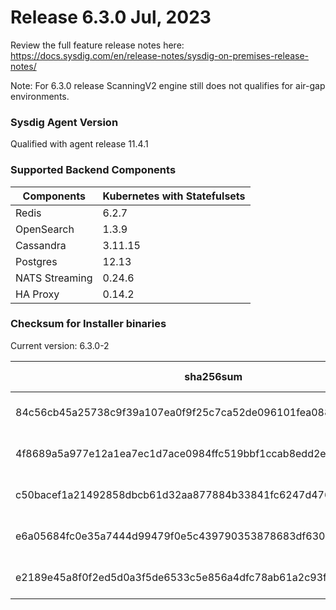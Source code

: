 Release 6.3.0 Jul, 2023
===

Review the full feature release notes here: https://docs.sysdig.com/en/release-notes/sysdig-on-premises-release-notes/

Note: For 6.3.0 release ScanningV2 engine still does not qualifies for air-gap environments.

### Sysdig Agent Version

Qualified with agent release 11.4.1

### Supported Backend Components

| **Components** | **Kubernetes with Statefulsets** |
|---|---|
| Redis                      | 6.2.7 |
| OpenSearch                 | 1.3.9 |
| Cassandra                  | 3.11.15 |
| Postgres                   | 12.13 |
| NATS Streaming             | 0.24.6 |
| HA Proxy                   | 0.14.2 |


### Checksum for Installer binaries

Current version: 6.3.0-2

| **sha256sum** | **Installer binary** |
|---|---|
| 84c56cb45a25738c9f39a107ea0f9f25c7ca52de096101fea0884888c655ce8c | installer-darwin-amd64 |
| 4f8689a5a977e12a1ea7ec1d7ace0984ffc519bbf1ccab8edd2e5789b2b6978e | installer-darwin-arm64 |
| c50bacef1a21492858dbcb61d32aa877884b33841fc6247d47667bace6d839f3 | installer-linux-amd64  |
| e6a05684fc0e35a7444d99479f0e5c439790353878683df630e7e72d8511341f | installer-linux-arm    |
| e2189e45a8f0f2ed5d0a3f5de6533c5e856a4dfc78ab61a2c93f6c58a784e02a | installer-linux-arm64  |
